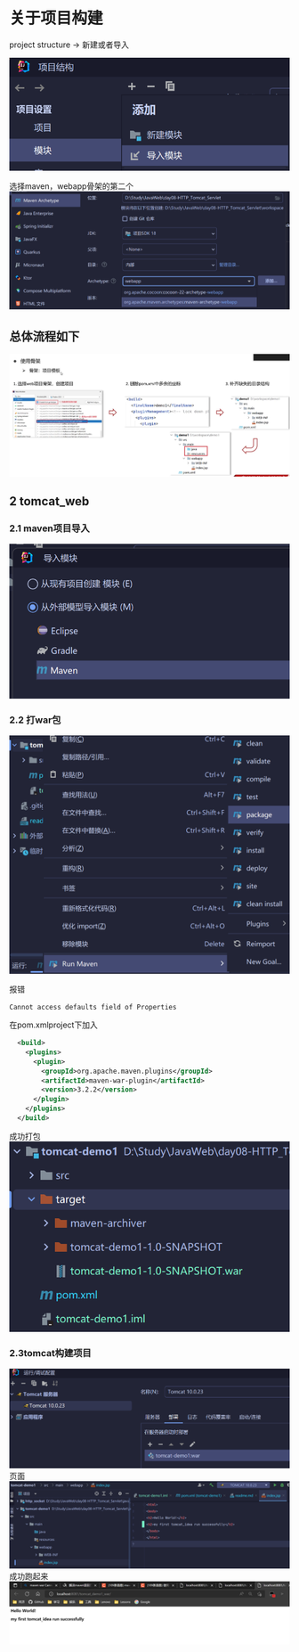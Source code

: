 # 关于项目构建

project structure -> 新建或者导入

![](.readme_images/d9a81bd7.png)

选择maven，webapp骨架的第二个
![](.readme_images/5726ea3d.png)

## 总体流程如下
![](.readme_images/5d3a55a3.png)

## 2 tomcat_web

### 2.1 maven项目导入
![](.readme_images/ecaceec3.png)

### 2.2 打war包
![](.readme_images/打war包.png)

报错
```shell
Cannot access defaults field of Properties
```
在pom.xmlproject下加入
```xml
  <build>
    <plugins>
      <plugin>
        <groupId>org.apache.maven.plugins</groupId>
        <artifactId>maven-war-plugin</artifactId>
        <version>3.2.2</version>
      </plugin>
    </plugins>
  </build>
```
成功打包
![](.readme_images/成功打包.png)

### 2.3tomcat构建项目

![](.readme_images/构建项目.png)
页面
![](.readme_images/run_sccess.png)
成功跑起来
![](.readme_images/f2dcc52a.png)